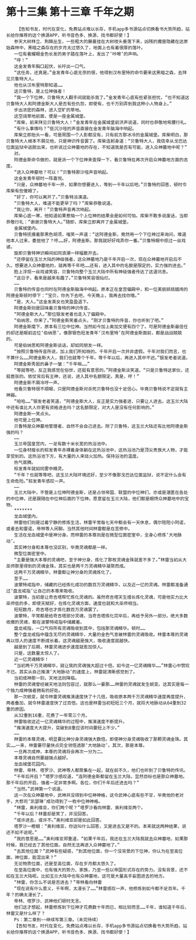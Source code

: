 # 第十三集 第十三章 千年之期
        【告知书友，时代在变化，免费站点难以长存，手机app多书源站点切换看书大势所趋，站长给你推荐的这个换源APP，听书音色多、换源、找书都好使！】
       参天大树林立、荆棘丛生，一些粗大的藤曼挂在大树枝头垂落下来，凶残的魔兽隐藏在这原始森林中，黑暗之森存在的岁月太过悠久了，地面上也有着很厚的落叶。
       一位有着耀眼金色长发的男子踏在落叶上，发出了‘咔嚓’的声响。
       “呼！”
       这金发青年胸口起伏，长吁出一口气。
       “这任务，还真是。”金发青年心底无奈的很，他得到汉布里特的命令要来这黑暗之森，去拜见贝鲁特大人。
       他也从汉布里特那知道……
       这贝鲁特，是上位神强者！
       “我一个下位神，贝鲁特大人翻手间就能杀我了。”金发青年心底有些紧张担忧，“也不知道这贝鲁特大人和阿德金斯大人是否有些仇怨，即使有，也千万别弄到我这种小人物身上。”
       步出浓密的森林，进入空旷的草地。
       这空阔草地前面，便是一座金属城堡。
       “库柴，前来拜见贝鲁特大人！”金发青年在金属城堡前洪声说道，同时也恭敬地弯腰行礼。
       “有什么事情吗？”低沉沙哑的声音直接在金发青年脑海中响起。
       库柴立即抬头一看，可是周围一个人影都没有，只有前方那冰冷的金属城堡。库柴明白，那贝鲁特大人根本不屑见他，只是神识传音罢了。库柴连躬身道：“贝鲁特大人，我侥幸从戈巴达位面监狱中逃脱出来，也听说过众神墓地的存在，不知道我是否有可能，进入众神墓地中呢？”
       对。
       阿德金斯命令做的，就是派一个下位神来查探一下，看贝鲁特在再次开启众神墓地方面的态度。
       “进入众神墓地？可以！”贝鲁特那沙哑声音响起。
       这金发青年顿时一阵喜悦。
       “只是，众神墓地千年一开，如果你想要进入，等到一千年以后吧。”贝鲁特的回答，顿时令库柴有些傻眼了。
       “好了，你可以离开了。”贝鲁特淡漠道。
       “贝鲁特大人，难道不能更早了吗？”库柴恭敬说道。
       “我让你，离开！”贝鲁特声音再次响起。
       库柴心底一寒，他知道如果惹恼一个上位神的结果会是如何可怕。库柴不敢多说废话，当即恭敬行礼：“谢谢贝鲁特大人。”随即，库柴立即离开了金属城堡。
       金属城堡内。
       贝鲁特抚摸着那黑色胡须，嗤笑一声道：“这阿德金斯，竟然用一个下位神过来询问，难道他本人过来，委屈他了？哼……好，阿德金斯，那我就好好戏弄你一番。”贝鲁特眼中掠过一丝戏谑。
       旋即贝鲁特神识瞬间如同浪潮一样幅散开去。
       “还停留在玉兰大陆的神级强者，这众神墓地乃是千年开启一次，现在众神墓地开启后不久。想要进入众神墓地的，就再等千年吧……还有，进入其中的名额是限定的，实力强的进去。”
       脸上浮现一丝戏谑笑容，贝鲁特向整个玉兰大陆中所有神级强者传达了这道讯息。
       “这日子，看来是越来有趣了。”贝鲁特笑容很灿烂。
       ……
       贝鲁特的传音也同时在阿德金斯脑海中响起。原本正在皇宫偏殿中，和一位美丽妖娆嬉闹的阿德金斯顿时停下：“宝贝，你先下去吧，今天晚上，我再去找你哦。”
       “是，大人。”这金发美女也笑盈盈退下。
       阿德金斯则是回味着贝鲁特的神识传音。
       “阿德金斯大人。”那位银发老者也走入了偏殿中。
       “伯纳思，你来了。”阿德金斯笑着点头，“刚才贝鲁特的传音，你也听到了吧。”
       阿德金斯麾下，原本有三位中位神。当然如今加上奥加文便有四个了。可是阿德金斯最信任的却还是眼前这位‘伯纳思’。像那银色短发青年‘汉布里特’在阿德金斯面前，都是战战兢兢的。
       可是伯纳思和阿德金斯谈话，却如同朋友一样。
       “按照贝鲁特传音所说，加上我们所知晓的。千年开启一次并非虚假。千年对我们而言，也不算什么……阿德金斯大人，我们也就等个千年。等千年以后，再进入其中不迟。”银发老者说道。
       阿德金斯秀挺的鼻子一皱：“千年嘛……”
       “等就等吧，反正我感觉在俗世，还挺有意思的。”阿德金斯淡笑道，“只是贝鲁特这家伙，还挺嚣张的。依仗背后有主神，还说，进入其中名额限定。真是，哼！”
       阿德金斯不屑冷哼一声。
       他看贝鲁特很不顺眼，只是阿德金斯对杀死贝鲁特也没十足信心。毕竟贝鲁特说不定就有主神器。
       “哈哈……”银发老者笑道，“阿德金斯大人，反正是实力强者进，只要让人进去。这玉兰大陆中还有谁比大人你更有资格进去吗？这名额限定，对大人是没有任何影响的。”
       阿德金斯一笑点头。
       他可是上位神。
       贝鲁特是众神墓地管理者，自然不会自己进去。除了贝鲁特，这玉兰大陆还有比他阿德金斯强的吗？
       ……
       玉兰帝国皇宫内，一足有数十米长宽的热浴池中。
       一位身材瘦长的棕发青年赤裸着身体躺在这热浴池中，这热浴池乃是顶尖贵族大人物，才能享受到的。这热浴池下方，有大量的人来烧火加热。保持浴池的温度。
       热气蒸腾。
       棕发青年就如同雾中精灵。
       “千年？也就等等吧，这玉兰大陆环境还好，至少不像那戈巴达位面监狱，说不定什么会有生命危险。”棕发青年感叹一声。
       ……
       玉兰大陆中，不管是上位神阿德金斯，还是占领帝国、联盟的中位神们，亦或是潜匿在各处的中位神，还是跟随在中位神后面的下位神。愿意留在玉兰大陆，他们都是眼馋众神墓地中的宝物。
       *******
       龙血城堡内。
       林雷他们则是过着宁静的修炼生活，林雷平常每七天中都会有一天休息，偶尔陪陪小阿诺，或者去和雷诺，帝林等人闲聊。当然其他时间林雷都是在苦修中。
       生活在龙血城堡中是神分身。而林雷的本尊则是在微型位面密室中，全身心修炼‘大地脉动’。
       其实神分身和本尊也没区别，毕竟灵魂都是一样。
       微型位面密室中。
       “主要是强大本尊的灵魂吧，至于神分身，炼化了那枚灵魂金珠就差不多了。”林雷当初从大巫师那里得到的灵魂金珠，其实也是两千万灵魂精华凝聚而成。
       这两千万灵魂精华，林雷都让神分身的灵魂炼化了。
       至于……
       波蒙特戒指中，储藏的已经炼化成功的数百万灵魂精华，以及近一亿的灵魂。林雷都准备通过‘盘龙戒指’让自己的本尊来吸收。
       波蒙特，当初是让奇吉塔帮忙炼化灵魂的。虽然奇吉塔天生擅长炼化灵魂，可是他实力比大巫师低的多，即使天赋好，在炼化灵魂方面，速度也就和大巫师相当。
       短短数月，奇吉塔也才炼化数百万灵魂罢了。
       波蒙特，平常都是给奇吉塔部分灵魂，当奇吉塔炼化完毕后，再给予另外一部分。绝大多数收缴的灵魂，都在波蒙特戒指中储藏着。
       盘龙戒指，一口气将所有灵魂吸收到其中，包括那灵魂精华。顿时……
       整个盘龙戒指中蕴含无尽的灵魂精华，大量的金色气息被林雷的灵魂吸收。林雷本尊的灵魂再以惊人的速度不断成长着。这灵魂越是强大，吸收速度就越快。
       越是到了后期，林雷灵魂进步速度就愈加惊人。
       只是，这数量太惊人了。
       近一亿灵魂精华！
       “当初两千万灵魂精华，就让我的灵魂强大超过十倍。如今这一亿灵魂精华……”林雷心中赞叹不已。其实从自己推演‘大地脉动’的速度上，林雷就清晰感觉到了。
       当初成神那一刻，天地法则降临。
       林雷的灵魂曾经被天地法则包容过，就那么一霎那……林雷的灵魂就发生蜕变。这其实是每一个独力成神强者拥有的好处。
       那一次蜕变，就令林雷灵魂推演速度快了十几倍，吸收原本两千万灵魂精华速度再度提升，两者叠加，就令林雷速度快了过百倍。这也是林雷当初短短三个月，就将大地脉动从64重到32重的原因。
       从32重到16重，花费了一年零三个月。
       林雷吸收这近一亿灵魂精华的过程中，推演速度不断提升。
       “推演速度大大提升，突破到8重应该时间要短上不少。”
       ……
       林雷的本尊灵魂，明显要比神分身灵魂强大数倍。即使神分身灵魂吸收了那颗灵魂金珠。其实……一来，林雷要尽量快点完全领悟透那‘大地脉动’。其次，那是本尊。
       一旦再次成神，本尊的灵魂将会再次一分为二。
       本尊灵魂自然要越强点越好。
       龙血城堡花园内。
       林雷、帝林、塔罗沙、武神等人都聚集在一起，就在前不久，他们也听到了贝鲁特的传讯。
       “千年后开启？”塔罗沙感叹道，“连阿德金斯都留在玉兰大陆，显然目标也是那众神墓地。那千年后的开启，强者一定非常多啊。各位，你们千年后还进去吗？”
       “当然。”武神第一个说道。
       这一次在众神墓地中，武神并没得到中位神神格，这令武神心底有些不甘，毕竟他的老对手，大祭司‘凯瑟琳’成功得到了一枚中位神神格。
       “林雷，奥利维亚，你们两个呢？”塔罗沙看向林雷、奥利维亚两个。
       “千年以后？林雷却是笑了，并没回答。
       “或许进去，或许不。”奥利维亚却是如此回答。
       塔罗沙一瞪眼：“奥利维亚，你这叫什么回答，又是进去又是不的。本来就这两种结果，说还不如不说呢。”
       “我的意思是……”奥利维亚郑重道，“如果千年后，我还在玉兰大陆我就去众神墓地，如果那时候，我已经去了其他位面。自然无法再进入众神墓地了。”
       “去其他位面？”武神有些疑惑，“到其他位面，你一个没背景的下位神，你认为在至高位面，神位面，能混出来？”
       无论物质位面，还是至高位面，存在岁月都太悠久了。
       在至高位面中，也有强大的势力、家族，乃至一些以帝国形式存在的势力。没有背景，还不如在玉兰大陆呢。比如玉兰大陆中也有众神墓地，这可是大量高手妄图进去的地方。
       “林雷，你怎么不说是否进去？”帝林看向林雷
       “现在说有什么意义，千年啊，太漫长了……”林雷感叹一声，他修炼到如今都不足百年。千年？的确太漫长了。
       帝林、塔罗沙、武神他们顿时无言。
       他们这才想起，林雷修炼到下位神才花费数十年而已，相比较而言……千年，谁知道千年后，林雷又是什么样了？
       Ps：第二章到~~继续写第三章。（未完待续）
       【告知书友，时代在变化，免费站点难以长存，手机app多书源站点切换看书大势所趋，站长给你推荐的这个换源APP，听书音色多、换源、找书都好使！】